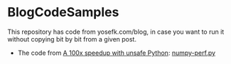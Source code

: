 # BlogCodeSamples

This repository has code from yosefk.com/blog, in case you want to run it without copying bit by bit from a given post.

* The code from [A 100x speedup with unsafe Python](https://yosefk.com/blog/a-100x-speedup-with-unsafe-python.html): [numpy-perf.py](https://github.com/yosefk/BlogCodeSamples/tree/main/numpy-perf.py)
